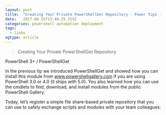 ```yaml
---
layout: post 
title:  "Creating Your Private PowerShellGet Repository - Power Tips - PowerTips - IDERA Community" 
date:   2017-08-16T13:46:25.319Z 
categories: powershell automation deployment
tags:
  - links
ogtype: article 
---
```


> Creating Your Private PowerShellGet Repository

PowerShell 3+ / PowerShellGet

In the previous tip we introduced PowerShellGet and showed how you can install this module from www.powershellgallery.com if you are using PowerShell 3.0 or 4.0 (it ships with 5.0). You also learned how you can use the cmdlets to find, download, and install modules from the public PowerShell Gallery.

Today, let’s register a simple file share-based private repository that you can use to safely exchange scripts and modules with your team colleagues: